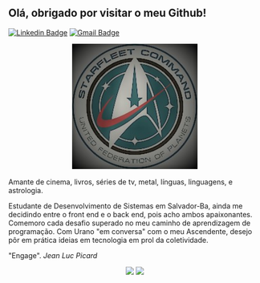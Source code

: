 ## Olá, obrigado por visitar o meu Github!

[![Linkedin Badge](https://img.shields.io/badge/-LinkedIn-blue?style=flat-square&logo=Linkedin&logoColor=white&link=https://www.linkedin.com/in/elisetevidotti/)](https://www.linkedin.com/in/romulocraveiro/) [![Gmail Badge](https://img.shields.io/badge/-Gmail-c14438?style=flat-square&logo=Gmail&logoColor=white&link=mailto:liz.vidotti@gmail.com)](mailto:romulocraveiro@gmail.com/)

<p align="center">
  <img src="img/federationlogodark.jpg" width="250" title="federationlogo" alt="United Federation of Planets' logo">
</p>

Amante de cinema, livros, séries de tv, metal, línguas, linguagens, e astrologia.

Estudante de Desenvolvimento de Sistemas em Salvador-Ba, ainda me decidindo entre o front end e o back end, pois acho ambos apaixonantes. Comemoro cada desafio superado no meu caminho de aprendizagem de programação. Com Urano "em conversa" com o meu Ascendente, desejo pôr em prática ideias em tecnologia em prol da coletividade. 

"Engage". <i> Jean Luc Picard<i>

<p align="center">
  <img width="400px" src="https://github-readme-stats.vercel.app/api/top-langs/?username=romulocraveiro&hide=html&layout=compact&theme=radical" />
  <img width="434px" src="https://github-readme-stats.vercel.app/api?username=romulocraveiro&theme=radical&show_icons=true" />
</p>
<!--Imagem de <https://commons.wikimedia.org/wiki/File:StarfleetCommandEmblemVectorized.svg>. A imagem foi 
estilizada com o aplicativo Fotos Microsoft.-->